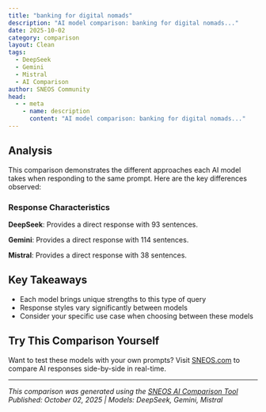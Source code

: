 ```yaml
---
title: "banking for digital nomads"
description: "AI model comparison: banking for digital nomads..."
date: 2025-10-02
category: comparison
layout: Clean
tags:
  - DeepSeek
  - Gemini
  - Mistral
  - AI Comparison
author: SNEOS Community
head:
  - - meta
    - name: description
      content: "AI model comparison: banking for digital nomads..."
---
```


<ChatComparison
  title="banking for digital nomads"
  prompt="banking for digital nomads"
  :responses='{
    "DeepSeek": "Of course. Banking for digital nomads is a critical part of the lifestyle. Traditional banks often fail here due to foreign transaction fees, poor exchange rates, and the assumption that you\u0027re always in your home country.\n\nThe key is to build a \u0022financial stack\u0022\u2014a combination of accounts and tools that work together to save you money and hassle.\n\nHere\u2019s a comprehensive guide to banking for digital nomads.\n\n### The Core Problems Nomads Face\n\n1.  **Foreign Transaction Fees:** Many banks charge 1-3% on every purchase abroad.\n2.  **Poor Exchange Rates:** Banks often use poor rates and hide fees in the markup.\n3.  **ATM Fees:** Withdrawing cash can incur fees from both the local ATM and your home bank.\n4.  **Geographical Lockouts:** Your bank may freeze your card if they see logins or transactions from a \u0022suspicious\u0022 country.\n5.  **Residency Requirements:** Many modern fintech apps require proof of address in a specific country.\n6.  **International Wire Transfer Fees:** Sending money between countries can be slow and expensive.\n\n---\n\n### The Ideal Digital Nomad Financial Stack\n\nThink of your finances in layers. You don\u0027t need one perfect bank; you need a combination.\n\n#### Layer 1: The Primary Transaction Account (Your \u0022Wallet\u0022)\n\nThis is for daily spending\u2014both card payments and ATM withdrawals. You want an account with **no foreign transaction fees** and **low-cost or free ATM withdrawals**.\n\n**Top Recommendations:**\n\n*   **Wise (Formerly TransferWise):** The gold standard for nomads. Hold 40\u002B currencies, get local bank details (USD, EUR, GBP, etc.), and spend with a debit card. Excellent, transparent exchange rates. Low fee for ATM withdrawals over a certain monthly limit.\n*   **Revolut:** Very popular in Europe. Offers multi-currency accounts, a sleek app, and great exchange rates. Be aware: they may charge a small markup on weekends for currency exchange. Their premium plans often include ATM fee waivers.\n*   **Charles Schwab (for US Citizens):** The holy grail for Americans. **No foreign transaction fees** and, crucially, **they reimburse all ATM fees worldwide at the end of every month.** You do need to open a brokerage account alongside the checking account, but you don\u0027t have to use it.\n\n#### Layer 2: The \u0022Hub\u0022 Bank Account (Your Home Base)\n\nThis is a more traditional bank account in your home country or a stable financial jurisdiction. Its purpose is to receive income (payroll, client wires) and hold larger savings. It should be reliable, FDIC/insured, and have a good online platform.\n\n**What to look for:**\n\n*   A bank with a strong digital presence.\n*   Low or no monthly fees.\n*   Ability to easily connect to services like Wise, PayPal, etc.\n*   **Examples:** A local credit union, Chase, HSBC, or an online-only bank like Ally (for US).\n\n**How it works:** Your salary gets paid into your Hub account. You then transfer larger amounts to your Wise/Revolut account for spending, getting the best possible exchange rate.\n\n#### Layer 3: Crypto \u0026 Digital Wallets (The Optional Future-Proofing)\n\nUseful for certain types of freelance income, moving larger sums of money, or as a store of value.\n\n*   **Stablecoins (USDC, USDT):** Can be a very fast and cheap way to move value between exchanges or people without traditional wire fees.\n*   **Cryptocurrency Exchanges (Coinbase, Kraken):** Act as an on-ramp and off-ramp between fiat and crypto.\n*   **Crypto.com / Binance Card:** Debit cards that allow you to spend your cryptocurrency (converted to local currency at point of sale).\n\n**\u26A0\uFE0F Caution:** Crypto is volatile (except most stablecoins) and the regulatory environment is evolving. Only use what you understand.\n\n---\n\n### Key Features to Look For in Any Nomad-Friendly Bank\n\n*   **No or Low Foreign Transaction Fees:** The most important feature.\n*   **Multi-Currency Accounts:** The ability to hold and convert between currencies on-demand.\n*   **Fee-Free ATM Withdrawals:** Either by not charging you or by reimbursing fees.\n*   **Strong Mobile App \u0026 Web Interface:** You\u0027ll be managing everything online.\n*   **No Minimum Balance or Low Fees:** Avoid accounts that charge you for inactivity or low balances.\n*   **Physical/Debit Card Delivery:** Can you receive the card at a temporary address or with a mail forwarding service?\n\n---\n\n### Step-by-Step Action Plan\n\n1.  **Open a \u0022Hub\u0022 Bank Account:** If you don\u0027t have a reliable one in your home country, set one up now.\n2.  **Get a Wise Account:** This will likely become your most used tool. Order the debit card.\n3.  **Supplement with a Specialist Card:** If you\u0027re American, get a Charles Schwab account. If you\u0027re European, consider a Revolut premium plan.\n4.  **Always Pay in Local Currency:** When given the choice at a POS terminal to pay in your home currency or the local one, **always choose the local currency.** The merchant\u0027s exchange rate is always worse.\n5.  **Notify Your Banks of Travel:** For your Hub bank, it\u0027s still wise to give them a rough itinerary to avoid fraud alerts.\n6.  **Have a Backup:** Carry at least two debit/credit cards from different providers and keep them in separate places (e.g., one in your wallet, one in your luggage).\n\n---\n\n### Special Considerations\n\n*   **Tax Residency:** Banking is separate from taxes. You are likely still a tax resident of your home country, or you may need to establish residency in a new country (e.g., through programs like Portugal\u0027s D7/D8 visa or Georgia\u0027s territorial tax system). **Consult a tax professional experienced with digital nomads.**\n*   **\u0022Proof of Address\u0022 Hell:** This is a major hurdle. Solutions include:\n    *   Using a family member\u0027s address.\n    *   Using a virtual mailbox service (e.g., EarthClassMail, Traveling Mailbox).\n    *   Using a utility bill from your Hub bank statement (some services accept this).\n*   **Long-Term Stability:** While fintechs are great for spending, keeping significant savings in an FDIC-insured or similar government-backed institution is safer.\n\n### Sample Workflow for a US Nomad\n\n*   **Income:** Client pays to your **US Hub Account** (e.g., Chase).\n*   **Transfer:** You use **Wise** to pull USD from Chase (via ACH, free) into your Wise USD account.\n*   **Spending in Colombia:** You convert USD to COP in the Wise app at the real mid-market rate for a small, transparent fee. You then use the Wise debit card to pay for things or withdraw Colombian Pesos from an ATM.\n*   **Backup:** You also have your **Charles Schwab debit card**. If you hit your Wise ATM limit, you use this card, knowing all fees will be reimbursed.\n\nBy building this kind of financial system, you can minimize fees, reduce stress, and focus on enjoying the nomad lifestyle.",
    "Gemini": "Okay, let\u0027s break down banking for digital nomads. It\u0027s a unique challenge, as you need flexibility, accessibility, and low fees, all while navigating different legal and tax requirements. Here\u0027s a comprehensive guide:\n\n**I. Core Challenges for Digital Nomads \u0026 Banking:**\n\n*   **Maintaining a Physical Address:** Many traditional banks require a permanent physical address in the country where the bank operates. This can be difficult if you\u0027re constantly moving.\n*   **International Transfers \u0026 Currency Exchange:** Frequent travel means frequent currency conversions and international transfers, which can be expensive with traditional banks due to fees and poor exchange rates.\n*   **ATM Access \u0026 Fees:** Finding ATMs that don\u0027t charge exorbitant fees can be a hassle.\n*   **Tax Residency \u0026 Reporting:** Where you\u0027re considered a tax resident is crucial and affects your banking choices. You need to comply with tax laws in your home country and any countries where you might be earning income or spending significant time.\n*   **Security \u0026 Fraud Protection:** Traveling with large amounts of cash isn\u0027t safe. You need secure online banking and fraud protection.\n*   **Access to Credit \u0026 Loans:** Building a credit history and accessing loans can be difficult when you\u0027re not tied to a single location.\n*   **Local Banking Needs:** In some countries, having a local bank account can be necessary for renting apartments, paying bills, or receiving payments from local clients.\n*   **Language Barriers:** Dealing with banks in countries where you don\u0027t speak the language can be frustrating.\n\n**II. Banking Solutions \u0026 Strategies for Digital Nomads:**\n\nHere\u0027s a breakdown of banking solutions categorized by type:\n\n*   **A. Online/Digital Banks (Neo-Banks):** These are often the best option for digital nomads.\n\n    *   **Key Features:**\n        *   **No Physical Branches:** Operate entirely online or through mobile apps.\n        *   **Low Fees:** Generally offer lower fees for international transfers, ATM withdrawals, and currency exchange than traditional banks.\n        *   **Multi-Currency Accounts:** Allow you to hold and manage multiple currencies in one account.\n        *   **International Transfers:** Facilitate easy and affordable international money transfers.\n        *   **Virtual Cards:** Offer virtual cards for online purchases to protect your main card.\n        *   **User-Friendly Apps:** Easy-to-use mobile apps for managing your account on the go.\n        *   **Debit Cards with Global Acceptance:** Typically come with debit cards that are widely accepted worldwide.\n\n    *   **Popular Options:**\n        *   **Wise (formerly TransferWise):** Excellent for international transfers, holding multiple currencies, and receiving payments in different currencies.  Offers a debit card for spending.  A top choice for many nomads.\n        *   **Revolut:** Similar to Wise, offering multi-currency accounts, currency exchange, and a debit card. Offers different tiers of service with varying fees and features.\n        *   **N26 (Availability Varies by Location):** A popular European digital bank with low fees and a user-friendly app. Check availability in your country.\n        *   **Payoneer:** Primarily designed for freelancers and businesses to receive payments from clients worldwide. Offers a debit card.\n        *   **Bunq (Availability Varies by Location):** Another European digital bank with various features, including travel cards and savings goals.\n        *   **Mercury (for US-based businesses):** Excellent choice if you operate a US-registered company.\n\n    *   **Considerations:**\n        *   **Availability:** Not all digital banks are available in all countries. Check if the bank is available to residents of your home country or the countries you plan to spend significant time in.\n        *   **Account Limits:** Be aware of any transaction limits, withdrawal limits, or balance limits.\n        *   **Deposit Insurance:** Check if the bank offers deposit insurance and up to what amount.\n        *   **Customer Support:** Evaluate the quality and responsiveness of customer support, especially if you\u0027re in different time zones.\n        *   **Long Term Stability:** While Neo-Banks are often great, they can be newer companies.  Consider their stability and plan accordingly.\n\n*   **B. Traditional Banks with International Services:**\n\n    *   **Key Features:**\n        *   **Global Network:** Some traditional banks have a presence in multiple countries, making it easier to access your money and services.\n        *   **Established Reputation:** Generally have a longer track record and a more established reputation than newer digital banks.\n        *   **Wider Range of Services:** May offer a wider range of services, such as mortgages, loans, and investment products.\n        *   **Physical Branches:** Access to physical branches in some locations (though you may not use them often).\n\n    *   **Popular Options:**\n        *   **HSBC:** Has a strong international presence and offers global accounts.\n        *   **Citibank:** Offers international banking services and accounts.\n        *   **Standard Chartered:** Another bank with a significant international presence, particularly in Asia and Africa.\n        *   **Capital One 360:** Offers online checking and savings accounts with no fees and international ATM access.\n\n    *   **Considerations:**\n        *   **Fees:** Traditional banks often have higher fees for international transfers, ATM withdrawals, and currency exchange.\n        *   **Requirements:** May have stricter requirements for opening an account, such as proof of address and identification.\n        *   **Inconvenience:** Managing accounts across multiple banks can be cumbersome.\n\n*   **C. Credit Unions:**\n\n   *  **Key Features:**\n      *  **Lower Fees:** Credit unions often have lower fees than traditional banks.\n      *  **Member-Owned:** They are owned by their members, which can lead to better customer service.\n      *  **Some offer International Services:** While not as common as banks, some credit unions offer international ATM access and lower fees.\n\n   * **Popular Options:**\n      * **Alliant Credit Union:** Offers good rates, low fees, and ATM fee reimbursement.\n\n   * **Considerations:**\n      * **Membership Requirements:** You may need to meet specific eligibility requirements to join a credit union (e.g., residency, employment).\n      * **Limited Branch Network:** Generally have a smaller branch network than traditional banks.\n\n*   **D. Cryptocurrency:**\n\n    *   **Key Features:**\n        *   **Decentralized:** Not controlled by any government or financial institution.\n        *   **Fast Transactions:** Can facilitate faster international transactions than traditional banks.\n        *   **Potential for Investment:** Some cryptocurrencies have the potential to appreciate in value.\n\n    *   **Considerations:**\n        *   **Volatility:** Cryptocurrency values can fluctuate significantly, making it risky for everyday use.\n        *   **Acceptance:** Not widely accepted as a form of payment in all locations.\n        *   **Regulation:** Regulatory landscape for cryptocurrencies is constantly evolving.\n        *   **Security:**  You are responsible for securing your own cryptocurrency wallets.\n        *   **Tax Implications:**  Cryptocurrency transactions are often taxable.\n        *   **Complexity:**  Requires technical knowledge and understanding.\n\n**III. Practical Tips for Digital Nomad Banking:**\n\n*   **Diversify Your Accounts:** Don\u0027t put all your eggs in one basket. Have accounts with at least two different financial institutions to mitigate risk.\n*   **Automate Payments:** Set up automatic payments for recurring bills to avoid late fees.\n*   **Use a VPN:** Use a virtual private network (VPN) to protect your online banking information when using public Wi-Fi.\n*   **Enable Two-Factor Authentication:** Enable two-factor authentication (2FA) on all your banking accounts for added security.\n*   **Monitor Your Accounts Regularly:** Check your account balances and transaction history frequently for any suspicious activity.\n*   **Keep Your Information Secure:** Store your account numbers, passwords, and PINs securely. Avoid writing them down or storing them on your computer or phone.\n*   **Inform Your Bank of Travel Plans:** Let your bank know your travel plans to avoid having your cards blocked. Some banks no longer require this, but it\u0027s still a good idea.\n*   **Research Local Banking Options:** If you plan to spend a significant amount of time in a particular country, research local banking options.\n*   **Consider a Travel Credit Card:** Look for credit cards with no foreign transaction fees and travel rewards.  Chase Sapphire Preferred/Reserve are often cited.\n*   **Keep Records:** Maintain accurate records of all your transactions for tax purposes.\n*   **Tax Advice:** Consult with a tax advisor who specializes in international taxation for digital nomads. This is crucial to ensure you\u0027re complying with all applicable tax laws.\n*   **Domicile and Residency:** Understand the concept of tax domicile and tax residency.  You need to determine where you\u0027re legally obligated to pay taxes. This can influence your banking choices.\n\n**IV. Key Questions to Ask Yourself Before Choosing a Bank:**\n\n*   **Where am I a tax resident?**\n*   **What currencies do I need to hold and transact in?**\n*   **How often will I be making international transfers?**\n*   **How much cash will I need to access regularly?**\n*   **What is my average monthly income and expenses?**\n*   **What level of customer support do I require?**\n*   **What are the legal and regulatory requirements in the countries I plan to visit?**\n\n**V. Actionable Steps:**\n\n1.  **Assess Your Needs:**  Determine your specific banking needs based on your travel plans, income, and spending habits.\n2.  **Research and Compare:**  Research different banking options and compare their fees, features, and availability.\n3.  **Open Accounts:**  Open accounts with at least two different financial institutions to diversify your risk.\n4.  **Test and Optimize:**  Test different banking services and optimize your banking strategy over time.\n5.  **Stay Informed:**  Keep up-to-date on the latest banking trends and regulations that affect digital nomads.\n\n**In summary, the best banking solution for a digital nomad is often a combination of online banks (like Wise and Revolut) for international transfers and multi-currency accounts, and a traditional bank or credit union account for domestic transactions and a safety net.  Always prioritize security, low fees, and ease of access.**\n",
    "Mistral": "Digital nomads have unique banking needs due to their mobile lifestyle. Here are some banking options and tips tailored for digital nomads:\n\n### 1. **International Banks**\n- **HSBC**: Offers global banking services with accounts that can be accessed from multiple countries.\n- **Citibank**: Provides international banking services with a presence in many countries.\n- **Standard Chartered**: Another option with a strong presence in Asia, Africa, and the Middle East.\n\n### 2. **Digital Banks**\n- **Revolut**: Offers multi-currency accounts, fee-free international transfers, and travel insurance.\n- **N26**: Provides a mobile banking experience with features like free ATM withdrawals and travel insurance.\n- **Monzo**: A UK-based digital bank with features like fee-free international transactions and budgeting tools.\n- **Wise (formerly TransferWise)**: Offers multi-currency accounts and low-cost international transfers.\n\n### 3. **Cryptocurrency Wallets**\n- **Coinbase**: Allows you to store, buy, and sell cryptocurrencies.\n- **Binance**: Offers a wide range of cryptocurrencies and financial services.\n- **Kraken**: Another reliable option for cryptocurrency transactions.\n\n### 4. **Traditional Banks with Digital Features**\n- **Charles Schwab**: Offers a high-yield checking account with no foreign transaction fees and unlimited ATM fee rebates worldwide.\n- **Capital One 360**: Provides fee-free international transactions and no foreign transaction fees.\n\n### 5. **Prepaid Travel Cards**\n- **Travelex**: Offers multi-currency prepaid cards.\n- **Cash Passport**: A prepaid card that supports multiple currencies.\n\n### Tips for Digital Nomads:\n\n1. **Choose a Bank with Low or No Foreign Transaction Fees**: This can save you a lot of money on international transactions.\n2. **Multi-Currency Accounts**: Opt for banks that offer multi-currency accounts to avoid currency conversion fees.\n3. **ATM Fee Rebates**: Look for banks that offer ATM fee rebates to minimize costs when withdrawing cash abroad.\n4. **Mobile Banking**: Ensure the bank has a robust mobile banking app for easy access and management of your finances.\n5. **Travel Insurance**: Some digital banks offer travel insurance as part of their premium accounts, which can be a valuable perk.\n6. **Security**: Make sure the bank has strong security measures, such as two-factor authentication and fraud protection.\n7. **Customer Support**: Choose a bank with good customer support, preferably available 24/7, to assist you with any issues while traveling.\n\n### Additional Considerations:\n\n- **Tax Residency**: Be aware of your tax residency status and how it affects your banking and financial obligations.\n- **Local Banking**: In some cases, it might be beneficial to open a local bank account in the country where you spend the most time.\n- **Credit Cards**: Consider getting a credit card with no foreign transaction fees and travel rewards.\n\nBy choosing the right banking options and following these tips, digital nomads can manage their finances efficiently and enjoy a more seamless travel experience."
  }'
  published-date="08:50"
/>

## Analysis

This comparison demonstrates the different approaches each AI model takes when responding to the same prompt. Here are the key differences observed:

### Response Characteristics

**DeepSeek**: Provides a direct response with 93 sentences. 

**Gemini**: Provides a direct response with 114 sentences. 

**Mistral**: Provides a direct response with 38 sentences. 

## Key Takeaways

- Each model brings unique strengths to this type of query
- Response styles vary significantly between models
- Consider your specific use case when choosing between these models

## Try This Comparison Yourself

Want to test these models with your own prompts? Visit [SNEOS.com](https://sneos.com) to compare AI responses side-by-side in real-time.

---

*This comparison was generated using the [SNEOS AI Comparison Tool](https://sneos.com)*
*Published: October 02, 2025 | Models: DeepSeek, Gemini, Mistral*
